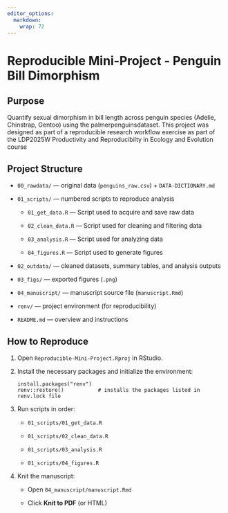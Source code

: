 ```yaml
---
editor_options: 
  markdown: 
    wrap: 72
---
```


# Reproducible Mini-Project - Penguin Bill Dimorphism

## Purpose

Quantify sexual dimorphism in bill length across penguin species
(Adelie, Chinstrap, Gentoo) using the palmerpenguinsdataset. This
project was designed as part of a reproducible research workflow
exercise as part of the LDP2025W Productivity and Reproducibilty in
Ecology and Evolution course

## Project Structure

-   `00_rawdata/` — original data (`penguins_raw.csv`)
    + `DATA-DICTIONARY.md`

-   `01_scripts/` — numbered scripts to reproduce analysis

    -   `01_get_data.R` — Script used to acquire and save raw data

    -   `02_clean_data.R` — Script used for cleaning and filtering data

    -   `03_analysis.R` — Script used for analyzing data

    -   `04_figures.R` — Script used to generate figures

-   `02_outdata/` — cleaned datasets, summary tables, and analysis
    outputs

-   `03_figs/` — exported figures (`.png`)

-   `04_manuscript/` — manuscript source file (`manuscript.Rmd`)

-   `renv/` — project environment (for reproducibility)

-   `README.md` — overview and instructions

## How to Reproduce

1.  Open `Reproducible-Mini-Project.Rproj` in RStudio.

2.  Install the necessary packages and initialize the environment:

    ```         
    install.packages("renv")  
    renv::restore()           # installs the packages listed in renv.lock file
    ```

3.  Run scripts in order:

    -   `01_scripts/01_get_data.R`

    -   `01_scripts/02_clean_data.R`

    -   `01_scripts/03_analysis.R`

    -   `01_scripts/04_figures.R`

4.  Knit the manuscript:

    -   Open `04_manuscript/manuscript.Rmd`

    -   Click **Knit to PDF** (or HTML)
